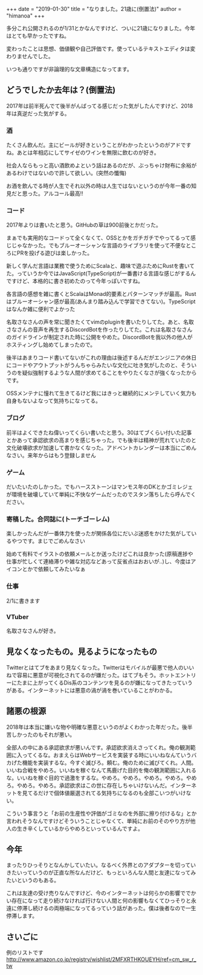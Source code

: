 +++
date = "2019-01-30"
title = "なりました。21歳に(倒置法)"
author = "himanoa"
+++

多分これ公開されるのが1/31とかなんですけど、ついに21歳になりました。今年はとても早かったですね。

変わったことは思想、価値観や自己評価です。使っているテキストエディタは変わりませんでした。


いつも通りですが非論理的な文章構造になってます。

## どうでしたか去年は？(倒置法)

2017年は前半死んでて後半がんばってる感じだった気がしたんですけど、2018年は真逆だった気がする。

### 酒

たくさん飲んだ。主にビールが好きということがわかったというのがアドですね。あとは年相応にしてサイゼのワインを無限に飲むのが好き。

社会人ならもっと高い酒飲めよという話はあるのだが、ぶっちゃけ財布に余裕があるわけではないので許して欲しい。(突然の懺悔)

お酒を飲んでる時が人生でそれ以外の時は人生ではないというのが今年一番の知見だと思った。アルコール最高!!

### コード

2017年よりは書いたと思う。GitHubの草は900前後とかだった。

まぁでも実用的なコードって全くなくて、OSSとかをガチガチでやってるって感じじゃなかった。でもブルーオーシャンな言語のライブラリを使って不便なところにPRを投げる遊びは楽しかった。

新しく学んだ言語は業務で使うためにScalaと、趣味で遊ぶためにRustを書いてた。っていうか今ではJavaScript(TypeScript)が一番書ける言語な感じがするんですけど、本格的に書き初めたのって今年っぽいですね。

各言語の感想を雑に書くとScalaはMonad的要素とパターンマッチが最高。Rustはブルーオーシャン感が最高(あんまり踏み込んで学習できてない)。TypeScriptはなんか雑に便利でよかった

名取さなさんの声を常に聞きたくてvimのpluginを書いたりしてた。あと、名取さなさんの音声を再生するDiscordBotを作ったりしてた。これは名取さなさんのガイドラインが制定された時に公開をやめた。DiscordBotを我以外の他人がホスティングし始めてしまったので。

後半はあまりコード書いてないがこれの理由は後述するんだがエンジニアの休日にコードやアウトプットがうんちゃらみたいな文化に吐き気がしたのと、そういうのを疑似強制するような人間が求めてることをやりたくなさが強くなったからです。

OSSメンテナに憧れて生きてるけど我にはきっと継続的にメンテしていく気力も自身もないよなって気持ちになってる。

### ブログ

前半はよくできたね偉いってくらい書いたと思う。30はてブくらい付いた記事とかあって承認欲求の高まりを感じちゃった。でも後半は精神が荒れていたのと文化破壊欲求が加速して書かなくなった。アドベントカレンダーは本当にごめんなさい。来年からはもう登録しません

### ゲーム

だいたいたのしかった。でもハースストーンはマンモス年のDKとかゴミレジェが環境を破壊していて単純に不快なゲームだったのでスタン落ちしたら呼んでください。

### 寄稿した。合同誌に(トーチゴーレム)

楽しかったんだが一番体力を使ったが関係各位にだいぶ迷惑をかけた気がしているやつです。まじでごめんなさい

始めて有料でイラストの依頼メールとか送ったけどこれは良かった(原稿進捗や仕事が忙しくて連絡滞りや雑な対応などあって反省点はおおいが‥)し、今度はアイコンとかで依頼してみたいなぁ

### 仕事

2/1に書きます

### VTuber

名取さなさんが好き。

## 見なくなったもの。見るようになったもの

Twitterとはてブをあまり見なくなった。Twitterはモバイルが最悪で他人のいいねで容易に悪意が可視化されてるのが嫌だった。はてブもそう。ホットエントリーにたまに上がってくるDis系のコンテンツを見るのが嫌になってきたっていうがある。インターネットには悪意の渦が渦を巻いていることがわかる。

## 諸悪の根源

2018年は本当に嫌いな物や明確な悪意というのがよくわかった年だった。後半苦しかったのもそれが悪い。

全部人の中にある承認欲求が悪いんです。承認欲求消えさってくれ。俺の観測範囲に入ってくるな。おまえらはWebサービスを実装する時にいいねなんていうバカげた機能を実装するな。今すぐ滅びろ。頼む。俺のために滅びてくれ。人間。いいね合戦をやめろ。いいねを稼ぐなんて馬鹿げた目的を俺の観測範囲に入れるな。いいねを稼ぐ目的で過激をするな。やめろ。やめろ。やめろ。やめろ。やめろ。やめろ。やめろ。承認欲求はこの世に存在しちゃいけないんだ。インターネットを見てるだけで個体値厳選されてる気持ちになるのも全部こいつがいけない。

こういう事言うと「お前の生産性や評価がゴミなのを外部に擦り付けるな」とか言われそうなんですけどそういうことじゃなくて、単純にお前のそのやり方が他人の生き辛くしているからやめろといっているんですよ。

## 今年

まったりひっそりとなんかしていたい。なるべく外界とのアダプターを切っていきたいっていうのが正直な所なんだけど、もっといろんな人間と友達になってみたいというのもある。

これは友達の受け売りなんですけど、今のインターネットは何らかの影響ででかい存在になって走り続けなければ行けない人間と何の影響もなくてひっそりと永遠に停滞し続けるの両極端になってるっていう話があった。僕は後者なので一生停滞します。

## さいごに

例のリストです http://www.amazon.co.jp/registry/wishlist/2MFXRTHKOUEYH/ref=cm_sw_r_tw


